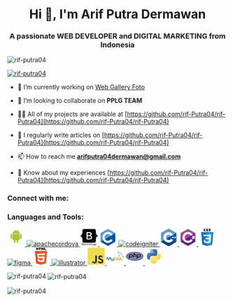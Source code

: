 <h1 align="center">Hi 👋, I'm Arif Putra Dermawan</h1>
<h3 align="center">A passionate WEB DEVELOPER and DIGITAL MARKETING from Indonesia</h3>

<p align="left"> <img src="https://komarev.com/ghpvc/?username=rif-putra04&label=Profile%20views&color=0e75b6&style=flat" alt="rif-putra04" /> </p>

<p align="left"> <a href="https://github.com/ryo-ma/github-profile-trophy"><img src="https://github-profile-trophy.vercel.app/?username=rif-putra04" alt="rif-putra04" /></a> </p>

- 🔭 I’m currently working on [Web Gallery Foto](https://github.com/rif-Putra04/UKK-GALLERY-2024/tree/master)

- 👯 I’m looking to collaborate on **PPLG TEAM**

- 👨‍💻 All of my projects are available at [https://github.com/rif-Putra04/rif-Putra04](https://github.com/rif-Putra04/rif-Putra04)

- 📝 I regularly write articles on [https://github.com/rif-Putra04/rif-Putra04](https://github.com/rif-Putra04/rif-Putra04)

- 📫 How to reach me **arifputra04dermawan@gmail.com**

- 📄 Know about my experiences [https://github.com/rif-Putra04/rif-Putra04](https://github.com/rif-Putra04/rif-Putra04)

<h3 align="left">Connect with me:</h3>
<p align="left">
</p>

<h3 align="left">Languages and Tools:</h3>
<p align="left"> <a href="https://developer.android.com" target="_blank" rel="noreferrer"> <img src="https://raw.githubusercontent.com/devicons/devicon/master/icons/android/android-original-wordmark.svg" alt="android" width="40" height="40"/> </a> <a href="https://cordova.apache.org/" target="_blank" rel="noreferrer"> <img src="https://www.vectorlogo.zone/logos/apache_cordova/apache_cordova-icon.svg" alt="apachecordova" width="40" height="40"/> </a> <a href="https://getbootstrap.com" target="_blank" rel="noreferrer"> <img src="https://raw.githubusercontent.com/devicons/devicon/master/icons/bootstrap/bootstrap-plain-wordmark.svg" alt="bootstrap" width="40" height="40"/> </a> <a href="https://www.cprogramming.com/" target="_blank" rel="noreferrer"> <img src="https://raw.githubusercontent.com/devicons/devicon/master/icons/c/c-original.svg" alt="c" width="40" height="40"/> </a> <a href="https://codeigniter.com" target="_blank" rel="noreferrer"> <img src="https://cdn.worldvectorlogo.com/logos/codeigniter.svg" alt="codeigniter" width="40" height="40"/> </a> <a href="https://www.w3schools.com/cpp/" target="_blank" rel="noreferrer"> <img src="https://raw.githubusercontent.com/devicons/devicon/master/icons/cplusplus/cplusplus-original.svg" alt="cplusplus" width="40" height="40"/> </a> <a href="https://www.w3schools.com/cs/" target="_blank" rel="noreferrer"> <img src="https://raw.githubusercontent.com/devicons/devicon/master/icons/csharp/csharp-original.svg" alt="csharp" width="40" height="40"/> </a> <a href="https://www.w3schools.com/css/" target="_blank" rel="noreferrer"> <img src="https://raw.githubusercontent.com/devicons/devicon/master/icons/css3/css3-original-wordmark.svg" alt="css3" width="40" height="40"/> </a> <a href="https://www.figma.com/" target="_blank" rel="noreferrer"> <img src="https://www.vectorlogo.zone/logos/figma/figma-icon.svg" alt="figma" width="40" height="40"/> </a> <a href="https://www.w3.org/html/" target="_blank" rel="noreferrer"> <img src="https://raw.githubusercontent.com/devicons/devicon/master/icons/html5/html5-original-wordmark.svg" alt="html5" width="40" height="40"/> </a> <a href="https://www.adobe.com/in/products/illustrator.html" target="_blank" rel="noreferrer"> <img src="https://www.vectorlogo.zone/logos/adobe_illustrator/adobe_illustrator-icon.svg" alt="illustrator" width="40" height="40"/> </a> <a href="https://developer.mozilla.org/en-US/docs/Web/JavaScript" target="_blank" rel="noreferrer"> <img src="https://raw.githubusercontent.com/devicons/devicon/master/icons/javascript/javascript-original.svg" alt="javascript" width="40" height="40"/> </a> <a href="https://www.mysql.com/" target="_blank" rel="noreferrer"> <img src="https://raw.githubusercontent.com/devicons/devicon/master/icons/mysql/mysql-original-wordmark.svg" alt="mysql" width="40" height="40"/> </a> <a href="https://www.php.net" target="_blank" rel="noreferrer"> <img src="https://raw.githubusercontent.com/devicons/devicon/master/icons/php/php-original.svg" alt="php" width="40" height="40"/> </a> <a href="https://www.python.org" target="_blank" rel="noreferrer"> <img src="https://raw.githubusercontent.com/devicons/devicon/master/icons/python/python-original.svg" alt="python" width="40" height="40"/> </a> </p>

<p><img align="left" src="https://github-readme-stats.vercel.app/api/top-langs?username=rif-putra04&show_icons=true&locale=en&layout=compact" alt="rif-putra04" /></p>

<p>&nbsp;<img align="center" src="https://github-readme-stats.vercel.app/api?username=rif-putra04&show_icons=true&locale=en" alt="rif-putra04" /></p>

<p><img align="center" src="https://github-readme-streak-stats.herokuapp.com/?user=rif-putra04&" alt="rif-putra04" /></p>
